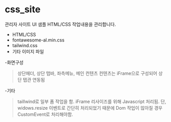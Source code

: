 # css_site

관리자 사이트 UI 샘플 HTML/CSS 작업내용을 관리합니다.

  - HTML/CSS
  - fontawesome-al.min.css
  - tailwind.css
  - 기타 이미지 파일


-화면구성

> 상단헤더, 상단 탭바, 좌측메뉴, 메인 컨텐츠
> 컨텐츠는 iFrame으로 구성되어 상단 탭관 연동됨


-기타

> taillwind로 일부 폼 작업을 함.
> iFrame 리사이즈를 위해 Javascript 처리됨. 단, widows.resize 이벤트로 간단히 처리되었기 때문에 Dom 작업이 많아질 경우 CustomEvent로 처리해야함.


  
